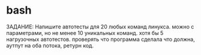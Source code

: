 # bash
ЗАДАНИЕ: Напишите автотесты для 20 любых команд линукса.
можно с параметрами, но не менее 10 уникальных команд.
хотя бы 5 нагрузочных автотестов.
проверять что программа сделала что должна, 
аутпут на оба потока, ретурн код.